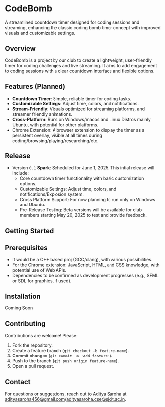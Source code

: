 # CodeBomb

A streamlined countdown timer designed for coding sessions and streaming, enhancing the classic coding bomb timer concept with improved visuals and customizable settings.

## Overview

CodeBomb is a project by our club to create a lightweight, user-friendly timer for coding challenges and live streaming. It aims to add engagement to coding sessions with a clear countdown interface and flexible options.

## Features (Planned)

- **Countdown Timer**: Simple, reliable timer for coding tasks.
- **Customizable Settings**: Adjust time, colors, and notifications.
- **Stream-Friendly**: Visuals optimized for streaming platforms, and streamer friendly animations.
- **Cross-Platform**: Runs on Windows/macos and Linux Distros mainly Ubuntu, with potential for other platforms.
- Chrome Extension: A browser extension to display the timer as a persistent overlay, visible at all times during coding/browsing/playing/researching/etc.

## Release
- Version `0.1` **Spark**: Scheduled for June 1, 2025. This intial release will include:
  -  Core countdown timer functionality with basic customization options.
  -  Customizable Settings: Adjust time, colors, and notifications/Explosion system.
  -  Cross Platform Support: For now planning to run only on Windows and Ubuntu.
  -  Pre-Release Testing: Beta versions will be available for club members starting May 20, 2025 to test and provide feedback.

## Getting Started

## Prerequisites
- It would be a C++ based proj (GCC/clang), with various possibilities.
- For the Chrome extension: JavaScript, HTML, and CSS knowledge, with potential use of Web APIs.
- Dependencies to be confirmed as development progresses (e.g., SFML or SDL for graphics, if used).

## Installation
Coming Soon

## Contributing

Contributions are welcome! Please:
1. Fork the repository.
2. Create a feature branch (`git checkout -b feature-name`).
3. Commit changes (`git commit -m 'Add feature'`).
4. Push to the branch (`git push origin feature-name`).
5. Open a pull request.

## Contact

For questions or suggestions, reach out to Aditya Saroha at adityasaroha456@gmail.com/adityasaroha.cse@sjcit.ac.in.
